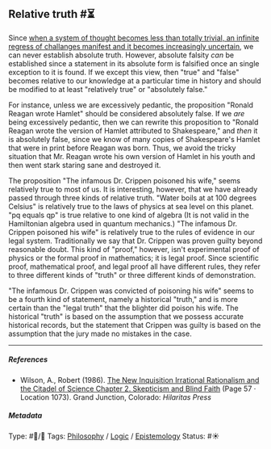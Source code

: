 ## Relative truth  #⏳

Since [when a system of thought becomes less than totally trivial, an infinite regress of challanges manifest and it becomes increasingly uncertain](When%20a%20system%20of%20thought%20becomes%20less%20than%20totally%20trivial,%20an%20infinite%20regress%20of%20challanges%20manifest%20and%20it%20becomes%20increasingly%20uncertain.md), we can never establish absolute truth. However, absolute falsity *can* be established since a statement in its absolute form is falsified once an single exception to it is found. If we except this view, then "true" and "false" becomes relative to our knowledge at a particular time in history and should be modified to at least "relatively true" or "absolutely false."

For instance, unless we are excessively pedantic, the proposition "Ronald Reagan wrote Hamlet" should be considered absolutely false. If we *are* being excessively pedantic, then we can rewrite this proposition to "Ronald Reagan wrote the version of Hamlet attributed to Shakespeare," and *then* it is absolutely false, since we know of many copies of Shakespeare's Hamlet that were in print before Reagan was born. Thus, we avoid the tricky situation that Mr. Reagan wrote his own version of Hamlet in his youth and then went stark staring sane and destroyed it.

The proposition "The infamous Dr. Crippen poisoned his wife," seems relatively true to most of us. It is interesting, however, that we have already passed through three kinds of relative truth. "Water boils at at 100 degrees Celsius" is relatively true to the laws of physics at sea level on this planet. "pq equals qp" is true relative to one kind of algebra (It is not valid in the Hamiltonian algebra used in quantum mechanics.) "The infamous Dr. Crippen poisoned his wife" is relatively true to the rules of evidence in our legal system. Traditionally we say that Dr. Crippen was proven guilty beyond reasonable doubt. This kind of "proof," however, isn't experimental proof of physics or the formal proof in mathematics; it is legal proof. Since scientific proof, mathematical proof, and legal proof all have different rules, they refer to three different kinds of "truth" or three different kinds of demonstration. 

"The infamous Dr. Crippen was convicted of poisoning his wife" seems to be a fourth kind of statement, namely a historical "truth," and is more certain than the "legal truth" that the blighter did poison his wife. The historical "truth" is based on the assumption that we possess accurate historical records, but the statement that Crippen was guilty is based on the assumption that the jury made no mistakes in the case.

---

##### References

* Wilson, A., Robert (1986). [The New Inquisition Irrational Rationalism and the Citadel of Science Chapter 2. Skepticism and Blind Faith](The%20New%20Inquisition%20Irrational%20Rationalism%20and%20the%20Citadel%20of%20Science%20Chapter%202.%20Skepticism%20and%20Blind%20Faith.md) (Page 57 · Location 1073). Grand Junction, Colorado: *Hilaritas Press*

##### Metadata

Type: #🔵/🔵 
Tags: [Philosophy](Philosophy.md) / [Logic](Logic.md) / [Epistemology](Epistemology.md)
Status: #☀️ 
